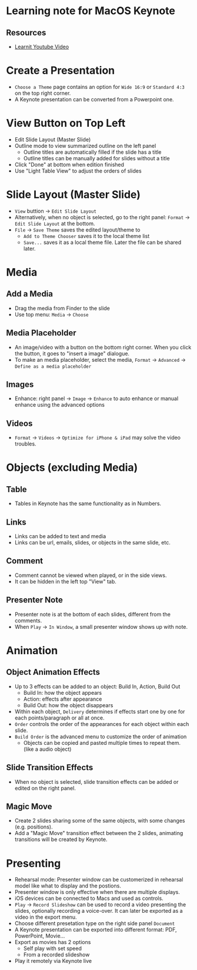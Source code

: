 # Learning note for MacOS Keynote
## Resources
- [Learnit Youtube Video](https://youtu.be/72JNvOpwn1g)

# Create a Presentation
- `Choose a Theme` page contains an option for `Wide 16:9` or `Standard 4:3` on the top right corner.
- A Keynote presentation can be converted from a Powerpoint one.

# View Button on Top Left
- Edit Slide Layout (Master Slide)
- Outline mode to view summarized outline on the left panel
    - Outline titles are automatically filled if the slide has a title
    - Outline titles can be manually added for slides without a title
- Click "Done" at bottom when edition finished
- Use "Light Table View" to adjust the orders of slides

# Slide Layout (Master Slide)
- `View` buttion -> `Edit Slide Layout`
- Alternatively, when no object is selected, go to the right panel: `Format` -> `Edit Slide Layout` at the bottom.
- `File` -> `Save Theme` saves the edited layout/theme to
    - `Add to Theme Chooser` saves it to the local theme list
    - `Save...` saves it as a local theme file. Later the file can be shared later.

# Media
## Add a Media
- Drag the media from Finder to the slide
- Use top menu: `Media` -> `Choose`
## Media Placeholder
- An image/video with a button on the bottom right corner. When you click the button, it goes to "insert a image" dialogue. 
- To make an media placeholder, select the media, `Format` -> `Advanced` -> `Define as a media placeholder`
## Images
- Enhance: right panel -> `Image` -> `Enhance` to auto enhance or manual enhance using the advanced options
## Videos
- `Format` -> `Videos` -> `Optimize for iPhone & iPad` may solve the video troubles.

# Objects (excluding Media)
## Table
- Tables in Keynote has the same functionality as in Numbers.
## Links
- Links can be added to text and media
- Links can be url, emails, slides, or objects in the same slide, etc.
## Comment
- Comment cannot be viewed when played, or in the side views.
- It can be hidden in the left top "View" tab.
## Presenter Note
- Presenter note is at the bottom of each slides, different from the comments.
- When `Play` -> `In Window`, a small presenter window shows up with note.

# Animation
## Object Animation Effects
- Up to 3 effects can be added to an object: Build In, Action, Build Out
    - Build In: how the object appears
    - Action: effects after appearance
    - Build Out: how the object disappears
- Within each object, `Delivery` determines if effects start one by one for each points/paragraph or all at once.
- `Order` controls the order of the appearances for each object within each slide.
- `Build Order` is the advanced menu to customize the order of animation
    - Objects can be copied and pasted multiple times to repeat them. (like a audio object)
## Slide Transition Effects
- When no object is selected, slide transition effects can be added or edited on the right panel.
## Magic Move
- Create 2 slides sharing some of the same objects, with some changes (e.g. positions).
- Add a "Magic Move" transition effect between the 2 slides, animating transitions will be created by Keynote.

# Presenting
- Rehearsal mode: Presenter window can be customerized in rehearsal model like what to display and the postions.
- Presenter window is only effective when there are multiple displays.
- iOS devices can be connected to Macs and used as controls.
- `Play` -> `Record Slideshow` can be used to record a video presenting the slides, optionally recording a voice-over. It can later be exported as a video in the export menu.
- Choose different presetation type on the right side panel `Document`
- A Keynote presentation can be exported into different format: PDF, PowerPoint, Movie...
- Export as movies has 2 options
    - Self play with set speed
    - From a recorded slideshow
- Play it remotely via Keynote live